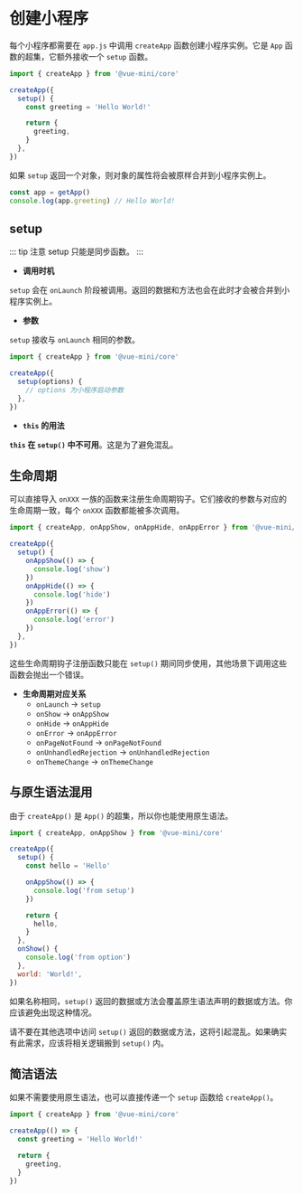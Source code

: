 # 创建小程序

每个小程序都需要在 `app.js` 中调用 `createApp` 函数创建小程序实例。它是 `App` 函数的超集，它额外接收一个 `setup` 函数。

```js [app.js]
import { createApp } from '@vue-mini/core'

createApp({
  setup() {
    const greeting = 'Hello World!'

    return {
      greeting,
    }
  },
})
```

如果 `setup` 返回一个对象，则对象的属性将会被原样合并到小程序实例上。

```js [xxx.js]
const app = getApp()
console.log(app.greeting) // Hello World!
```

## setup

::: tip 注意
setup 只能是同步函数。
:::

- **调用时机**

`setup` 会在 `onLaunch` 阶段被调用。返回的数据和方法也会在此时才会被合并到小程序实例上。

- **参数**

`setup` 接收与 `onLaunch` 相同的参数。

```js [app.js]
import { createApp } from '@vue-mini/core'

createApp({
  setup(options) {
    // options 为小程序启动参数
  },
})
```

- **`this` 的用法**

**`this` 在 `setup()` 中不可用**。这是为了避免混乱。

## 生命周期

可以直接导入 `onXXX` 一族的函数来注册生命周期钩子。它们接收的参数与对应的生命周期一致，每个 `onXXX` 函数都能被多次调用。

```js [app.js]
import { createApp, onAppShow, onAppHide, onAppError } from '@vue-mini/core'

createApp({
  setup() {
    onAppShow(() => {
      console.log('show')
    })
    onAppHide(() => {
      console.log('hide')
    })
    onAppError(() => {
      console.log('error')
    })
  },
})
```

这些生命周期钩子注册函数只能在 `setup()` 期间同步使用，其他场景下调用这些函数会抛出一个错误。

- **生命周期对应关系**
  - `onLaunch` -> `setup`
  - `onShow` -> `onAppShow`
  - `onHide` -> `onAppHide`
  - `onError` -> `onAppError`
  - `onPageNotFound` -> `onPageNotFound`
  - `onUnhandledRejection` -> `onUnhandledRejection`
  - `onThemeChange` -> `onThemeChange`

## 与原生语法混用

由于 `createApp()` 是 `App()` 的超集，所以你也能使用原生语法。

```js [app.js]
import { createApp, onAppShow } from '@vue-mini/core'

createApp({
  setup() {
    const hello = 'Hello'

    onAppShow(() => {
      console.log('from setup')
    })

    return {
      hello,
    }
  },
  onShow() {
    console.log('from option')
  },
  world: 'World!',
})
```

如果名称相同，`setup()` 返回的数据或方法会覆盖原生语法声明的数据或方法。你应该避免出现这种情况。

请不要在其他选项中访问 `setup()` 返回的数据或方法，这将引起混乱。如果确实有此需求，应该将相关逻辑搬到 `setup()` 内。

## 简洁语法

如果不需要使用原生语法，也可以直接传递一个 `setup` 函数给 `createApp()`。

```js [app.js]
import { createApp } from '@vue-mini/core'

createApp(() => {
  const greeting = 'Hello World!'

  return {
    greeting,
  }
})
```
